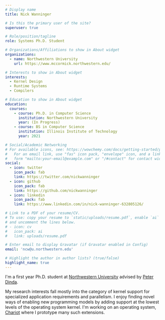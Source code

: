 ```yaml
---
# Display name
title: Nick Wanninger

# Is this the primary user of the site?
superuser: true

# Role/position/tagline
role: Systems Ph.D. Student

# Organizations/Affiliations to show in About widget
organizations:
  - name: Northwestern University
    url: https://www.mccormick.northwestern.edu/

# Interests to show in About widget
interests:
  - Kernel Design
  - Runtime Systems
  - Compilers

# Education to show in About widget
education:
  courses:
    - course: Ph.D. in Computer Science
      institution: Northwestern University
      year: (In Progress)
    - course: BS in Computer Science
      institution: Illinois Institute of Technology
      year: 2021

# Social/Academic Networking
# For available icons, see: https://wowchemy.com/docs/getting-started/page-builder/#icons
#   For an email link, use "fas" icon pack, "envelope" icon, and a link in the
#   form "mailto:your-email@example.com" or "/#contact" for contact widget.
social:
  - icon: twitter
    icon_pack: fab
    link: https://twitter.com/nickwanninger
  - icon: github
    icon_pack: fab
    link: https://github.com/nickwanninger
  - icon: linkedin
    icon_pack: fab
    link: https://www.linkedin.com/in/nick-wanninger-632805126/

# Link to a PDF of your resume/CV.
# To use: copy your resume to `static/uploads/resume.pdf`, enable `ai` icons in `params.toml`,
# and uncomment the lines below.
# - icon: cv
#   icon_pack: ai
#   link: uploads/resume.pdf

# Enter email to display Gravatar (if Gravatar enabled in Config)
email: 'ncw@u.northwestern.edu'

# Highlight the author in author lists? (true/false)
highlight_name: true
---
```


I'm a first year Ph.D. student at [Northwestern University](https://www.northwestern.edu)
advised by [Peter Dinda](http://pdinda.org).

My research interests fall mostly into the category of kernel support for specialized
application requirements and parallelism. I enjoy finding novel ways of enabling new
programming models by adding support at the lowest levels of the operating system
kernel. I'm working on an operating system, [Chariot](https://github.com/ChariotOS/chariot)
where I prototype many such extensions.
